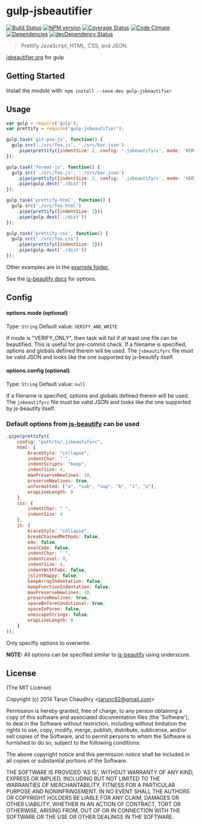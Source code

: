 # gulp-jsbeautifier
[![Build Status](https://travis-ci.org/tarunc/gulp-jsbeautifier.png?branch=master)](https://travis-ci.org/tarunc/gulp-jsbeautifier)
[![NPM version](https://badge.fury.io/js/gulp-jsbeautifier.png)](http://badge.fury.io/js/gulp-jsbeautifier)
[![Coverage Status](https://coveralls.io/repos/tarunc/gulp-jsbeautifier/badge.png)](https://coveralls.io/r/tarunc/gulp-jsbeautifier)
[![Code Climate](https://codeclimate.com/github/tarunc/gulp-jsbeautifier.png)](https://codeclimate.com/github/tarunc/gulp-jsbeautifier)
[![Dependencies](https://david-dm.org/tarunc/gulp-jsbeautifier.png)](https://david-dm.org/tarunc/gulp-jsbeautifier)
[![devDependency Status](https://david-dm.org/tarunc/gulp-jsbeautifier/dev-status.png)](https://david-dm.org/tarunc/gulp-jsbeautifier#info=devDependencies)

> Prettify JavaScript, HTML, CSS, and JSON.

[jsbeautifier.org](http://jsbeautifier.org/) for gulp

## Getting Started
Install the module with: `npm install --save-dev gulp-jsbeautifier`

## Usage

```js
var gulp = require('gulp');
var prettify = require('gulp-jsbeautifier');

gulp.task('git-pre-js', function() {
  gulp.src('./src/foo.js', './src/bar.json')
    .pipe(prettify({indentSize: 2, config: '.jsbeautifyrc', mode: 'VERIFY_ONLY'}))
});

gulp.task('format-js', function() {
  gulp.src('./src/foo.js', './src/bar.json')
    .pipe(prettify({indentSize: 2, config: '.jsbeautifyrc', mode: 'VERIFY_AND_WRITE'}))
    .pipe(gulp.dest('./dist'))
});

gulp.task('prettify-html', function() {
  gulp.src('./src/foo.html')
    .pipe(prettify({indentSize: 2}))
    .pipe(gulp.dest('./dist'))
});

gulp.task('prettify-css', function() {
  gulp.src('./src/foo.css')
    .pipe(prettify({indentSize: 2}))
    .pipe(gulp.dest('./dist'))
});
```
Other examples are in the [example folder.](http://github.com/tarunc/gulp-jsbeautifier/tree/master/examples)

See the [js-beautify docs](https://github.com/einars/js-beautify) for options.

## Config
#### options.mode (optional)
Type: `String`
Default value: `VERIFY_AND_WRITE`

If mode is "VERIFY_ONLY", then task will fail if at least one file can be beautified. This is useful for pre-commit check.
If a filename is specified, options and globals defined therein will be used. The `jsbeautifyrc` file must be valid JSON and looks like the one supported by js-beautify itself.

#### options.config (optional)
Type: `String`
Default value: `null`

If a filename is specified, options and globals defined therein will be used. The `jsbeautifyrc` file must be valid JSON and looks like the one supported by js-beautify itself.

### Default options from [js-beautify](https://github.com/einars/js-beautify#options) can be used
```javascript
.pipe(prettify({
    config: "path/to/.jsbeautifyrc",
    html: {
        braceStyle: "collapse",
        indentChar: " ",
        indentScripts: "keep",
        indentSize: 4,
        maxPreserveNewlines: 10,
        preserveNewlines: true,
        unformatted: ["a", "sub", "sup", "b", "i", "u"],
        wrapLineLength: 0
    },
    css: {
        indentChar: " ",
        indentSize: 4
    },
    js: {
        braceStyle: "collapse",
        breakChainedMethods: false,
        e4x: false,
        evalCode: false,
        indentChar: " ",
        indentLevel: 0,
        indentSize: 4,
        indentWithTabs: false,
        jslintHappy: false,
        keepArrayIndentation: false,
        keepFunctionIndentation: false,
        maxPreserveNewlines: 10,
        preserveNewlines: true,
        spaceBeforeConditional: true,
        spaceInParen: false,
        unescapeStrings: false,
        wrapLineLength: 0
    }
));
```
Only specifiy options to overwrite.

**NOTE:** All options can be specified similar to [js-beautify](https://github.com/einars/js-beautify#options) using underscore.

## License

(The MIT License)

Copyright (c) 2014 Tarun Chaudhry &lt;tarunc92@gmail.com&gt;

Permission is hereby granted, free of charge, to any person obtaining
a copy of this software and associated documentation files (the
'Software'), to deal in the Software without restriction, including
without limitation the rights to use, copy, modify, merge, publish,
distribute, sublicense, and/or sell copies of the Software, and to
permit persons to whom the Software is furnished to do so, subject to
the following conditions:

The above copyright notice and this permission notice shall be
included in all copies or substantial portions of the Software.

THE SOFTWARE IS PROVIDED 'AS IS', WITHOUT WARRANTY OF ANY KIND,
EXPRESS OR IMPLIED, INCLUDING BUT NOT LIMITED TO THE WARRANTIES OF
MERCHANTABILITY, FITNESS FOR A PARTICULAR PURPOSE AND NONINFRINGEMENT.
IN NO EVENT SHALL THE AUTHORS OR COPYRIGHT HOLDERS BE LIABLE FOR ANY
CLAIM, DAMAGES OR OTHER LIABILITY, WHETHER IN AN ACTION OF CONTRACT,
TORT OR OTHERWISE, ARISING FROM, OUT OF OR IN CONNECTION WITH THE
SOFTWARE OR THE USE OR OTHER DEALINGS IN THE SOFTWARE.
